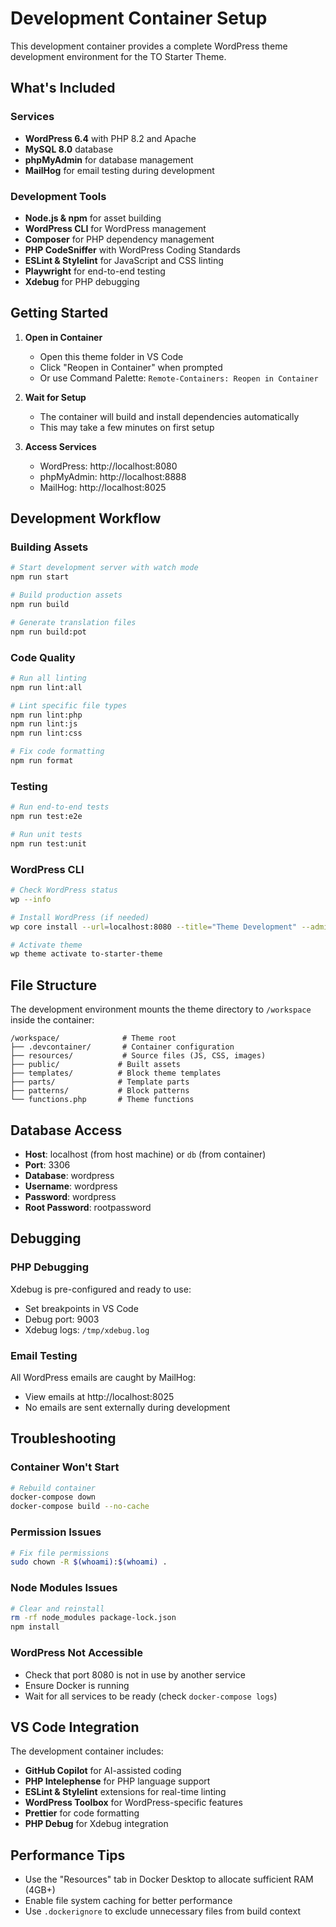 # Development Container Setup

This development container provides a complete WordPress theme development environment for the TO Starter Theme.

## What's Included

### Services
- **WordPress 6.4** with PHP 8.2 and Apache
- **MySQL 8.0** database
- **phpMyAdmin** for database management
- **MailHog** for email testing during development

### Development Tools
- **Node.js & npm** for asset building
- **WordPress CLI** for WordPress management
- **Composer** for PHP dependency management
- **PHP CodeSniffer** with WordPress Coding Standards
- **ESLint & Stylelint** for JavaScript and CSS linting
- **Playwright** for end-to-end testing
- **Xdebug** for PHP debugging

## Getting Started

1. **Open in Container**
   - Open this theme folder in VS Code
   - Click "Reopen in Container" when prompted
   - Or use Command Palette: `Remote-Containers: Reopen in Container`

2. **Wait for Setup**
   - The container will build and install dependencies automatically
   - This may take a few minutes on first setup

3. **Access Services**
   - WordPress: http://localhost:8080
   - phpMyAdmin: http://localhost:8888
   - MailHog: http://localhost:8025

## Development Workflow

### Building Assets
```bash
# Start development server with watch mode
npm run start

# Build production assets
npm run build

# Generate translation files
npm run build:pot
```

### Code Quality
```bash
# Run all linting
npm run lint:all

# Lint specific file types
npm run lint:php
npm run lint:js  
npm run lint:css

# Fix code formatting
npm run format
```

### Testing
```bash
# Run end-to-end tests
npm run test:e2e

# Run unit tests
npm run test:unit
```

### WordPress CLI
```bash
# Check WordPress status
wp --info

# Install WordPress (if needed)
wp core install --url=localhost:8080 --title="Theme Development" --admin_user=admin --admin_password=admin --admin_email=admin@example.com

# Activate theme
wp theme activate to-starter-theme
```

## File Structure

The development environment mounts the theme directory to `/workspace` inside the container:

```
/workspace/              # Theme root
├── .devcontainer/       # Container configuration
├── resources/           # Source files (JS, CSS, images)
├── public/             # Built assets
├── templates/          # Block theme templates
├── parts/              # Template parts
├── patterns/           # Block patterns
└── functions.php       # Theme functions
```

## Database Access

- **Host**: localhost (from host machine) or `db` (from container)
- **Port**: 3306
- **Database**: wordpress
- **Username**: wordpress  
- **Password**: wordpress
- **Root Password**: rootpassword

## Debugging

### PHP Debugging
Xdebug is pre-configured and ready to use:
- Set breakpoints in VS Code
- Debug port: 9003
- Xdebug logs: `/tmp/xdebug.log`

### Email Testing
All WordPress emails are caught by MailHog:
- View emails at http://localhost:8025
- No emails are sent externally during development

## Troubleshooting

### Container Won't Start
```bash
# Rebuild container
docker-compose down
docker-compose build --no-cache
```

### Permission Issues
```bash
# Fix file permissions
sudo chown -R $(whoami):$(whoami) .
```

### Node Modules Issues
```bash
# Clear and reinstall
rm -rf node_modules package-lock.json
npm install
```

### WordPress Not Accessible
- Check that port 8080 is not in use by another service
- Ensure Docker is running
- Wait for all services to be ready (check `docker-compose logs`)

## VS Code Integration

The development container includes:
- **GitHub Copilot** for AI-assisted coding
- **PHP Intelephense** for PHP language support
- **ESLint & Stylelint** extensions for real-time linting
- **WordPress Toolbox** for WordPress-specific features
- **Prettier** for code formatting
- **PHP Debug** for Xdebug integration

## Performance Tips

- Use the "Resources" tab in Docker Desktop to allocate sufficient RAM (4GB+)
- Enable file system caching for better performance
- Use `.dockerignore` to exclude unnecessary files from build context

